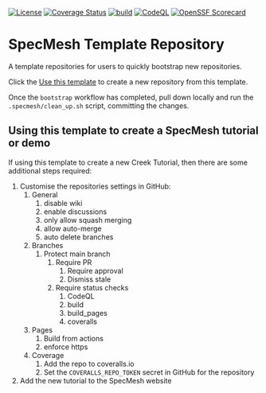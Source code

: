 [![License](https://img.shields.io/badge/License-Apache%202.0-blue.svg)](https://opensource.org/licenses/Apache-2.0)
[![Coverage Status](https://coveralls.io/repos/github/specmesh/specmesh-template/badge.svg?branch=main)](https://coveralls.io/github/specmesh/specmesh-template?branch=main)
[![build](https://github.com/specmesh/specmesh-template/actions/workflows/build.yml/badge.svg)](https://github.com/specmesh/specmesh-template/actions/workflows/build.yml)
[![CodeQL](https://github.com/specmesh/specmesh-template/actions/workflows/codeql.yml/badge.svg)](https://github.com/specmesh/specmesh-template/actions/workflows/codeql.yml)
[![OpenSSF Scorecard](https://api.securityscorecards.dev/projects/github.com/specmesh/specmesh-template/badge)](https://api.securityscorecards.dev/projects/github.com/specmesh/specmesh-template) <!--- init:remove --->

# SpecMesh Template Repository

A template repositories for users to quickly bootstrap new repositories.

Click the [Use this template][useThisTemplate] to create a new repository from this template.

Once the `bootstrap` workflow has completed, pull down locally and run the `.specmesh/clean_up.sh` script, committing the changes.

## Using this template to create a SpecMesh tutorial or demo

If using this template to create a new Creek Tutorial, then there are some additional steps required:

1. Customise the repositories settings in GitHub:
    1. General
        1. disable wiki
        2. enable discussions
        3. only allow squash merging
        4. allow auto-merge
        5. auto delete branches
    2. Branches
        1. Protect main branch
            1. Require PR
                1. Require approval
                2. Dismiss stale
            2. Require status checks
                1. CodeQL
                2. build
                3. build_pages
                4. coveralls
    3. Pages
        1. Build from actions
        2. enforce https
    4. Coverage
       1. Add the repo to coveralls.io
       2. Set the `COVERALLS_REPO_TOKEN` secret in GitHub for the repository
2. Add the new tutorial to the SpecMesh website

[useThisTemplate]: https://github.com/specmesh/specmesh-template/generate

